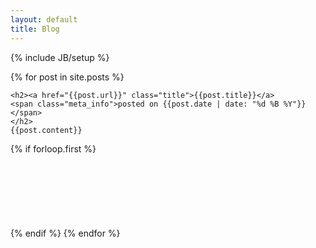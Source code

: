 ```yaml
---
layout: default
title: Blog
---
```


{% include JB/setup %}

{% for post in site.posts %}
<div class="post">
<i class="icon-post"></i>

    <h2><a href="{{post.url}}" class="title">{{post.title}}</a>
    <span class="meta_info">posted on {{post.date | date: "%d %B %Y"}}</span>
    </h2>
    {{post.content}}
</div>

{% if forloop.first %}
<script async src="//pagead2.googlesyndication.com/pagead/js/adsbygoogle.js"></script>
<!-- Blog -->
<ins class="adsbygoogle"
style="display:inline-block;width:728px;height:90px"
data-ad-client="ca-pub-0353610365188957"
data-ad-slot="8580595404"></ins>
<script>
(adsbygoogle = window.adsbygoogle || []).push({});
</script>
{% endif %}
{% endfor %}
